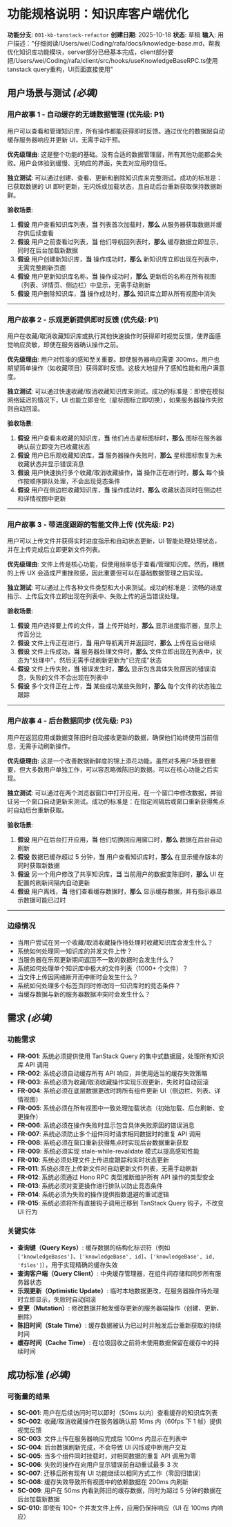 # 功能规格说明：知识库客户端优化

**功能分支**: `001-kb-tanstack-refactor`
**创建日期**: 2025-10-18
**状态**: 草稿
**输入**: 用户描述："仔细阅读/Users/wei/Coding/rafa/docs/knowledge-base.md，帮我优化知识库功能模块，server部分已经基本完成，client部分要把/Users/wei/Coding/rafa/client/src/hooks/useKnowledgeBaseRPC.ts使用tanstack query重构，UI页面直接使用"

## 用户场景与测试 *(必填)*

### 用户故事 1 - 自动缓存的无缝数据管理 (优先级: P1)

用户可以查看和管理知识库，所有操作都能获得即时反馈。通过优化的数据层自动缓存服务器响应并更新 UI，无需手动干预。

**优先级理由**: 这是整个功能的基础。没有合适的数据管理层，所有其他功能都会失败。用户会体验到缓慢、无响应的界面，失去对应用的信任。

**独立测试**: 可以通过创建、查看、更新和删除知识库来完整测试。成功的标准是：已获取数据的 UI 即时更新，无闪烁或加载状态，且自动后台重新获取保持数据新鲜。

**验收场景**:

1. **假设** 用户查看知识库列表，**当** 列表首次加载时，**那么** 从服务器获取数据并缓存供后续查看
2. **假设** 用户之前查看过列表，**当** 他们导航回列表时，**那么** 缓存数据立即显示，同时在后台加载新数据
3. **假设** 用户创建新知识库，**当** 操作成功时，**那么** 新知识库立即出现在列表中，无需完整刷新页面
4. **假设** 用户更新知识库名称，**当** 操作成功时，**那么** 更新后的名称在所有视图（列表、详情页、侧边栏）中显示，无需手动刷新
5. **假设** 用户删除知识库，**当** 操作成功时，**那么** 知识库立即从所有视图中消失

---

### 用户故事 2 - 乐观更新提供即时反馈 (优先级: P1)

用户在收藏/取消收藏知识库或执行其他快速操作时获得即时视觉反馈，使界面感觉响应灵敏，即使在服务器确认操作之前。

**优先级理由**: 用户对性能的感知至关重要。即使服务器响应需要 300ms，用户也期望简单操作（如收藏项目）获得即时反馈。这极大地提升了感知性能和用户满意度。

**独立测试**: 可以通过快速收藏/取消收藏知识库来测试。成功的标准是：即使在模拟网络延迟的情况下，UI 也能立即变化（星标图标立即切换），如果服务器操作失败则自动回滚。

**验收场景**:

1. **假设** 用户查看未收藏的知识库，**当** 他们点击星标图标时，**那么** 图标在服务器确认前立即变为已收藏状态
2. **假设** 用户已乐观收藏知识库，**当** 服务器操作失败时，**那么** 星标图标恢复为未收藏状态并显示错误消息
3. **假设** 用户快速执行多个收藏/取消收藏操作，**当** 操作正在进行时，**那么** 每个操作按顺序排队处理，不会出现竞态条件
4. **假设** 用户在侧边栏收藏知识库，**当** 操作成功时，**那么** 收藏状态同时在侧边栏和详情视图中更新

---

### 用户故事 3 - 带进度跟踪的智能文件上传 (优先级: P2)

用户可以上传文件并获得实时进度指示和自动状态更新，UI 智能处理处理状态，并在上传完成后立即更新文件列表。

**优先级理由**: 文件上传是核心功能，但使用频率低于查看/管理知识库。然而，糟糕的上传 UX 会造成严重挫败感，因此重要但可以在基础数据管理之后实现。

**独立测试**: 可以通过上传各种文件类型和大小来测试。成功的标准是：流畅的进度指示、上传后文件立即出现在列表中、失败上传的适当错误处理。

**验收场景**:

1. **假设** 用户选择要上传的文件，**当** 上传开始时，**那么** 显示进度指示器，显示上传百分比
2. **假设** 文件上传正在进行，**当** 用户导航离开并返回时，**那么** 上传在后台继续
3. **假设** 文件上传成功，**当** 服务器处理文件时，**那么** 文件立即出现在列表中，状态为"处理中"，然后无需手动刷新更新为"已完成"状态
4. **假设** 文件上传失败，**当** 错误发生时，**那么** 显示包含具体失败原因的错误消息，失败的文件不会出现在列表中
5. **假设** 多个文件正在上传，**当** 某些成功某些失败时，**那么** 每个文件的状态独立跟踪

---

### 用户故事 4 - 后台数据同步 (优先级: P3)

用户在返回应用或数据变陈旧时自动接收更新的数据，确保他们始终使用当前信息，无需手动刷新操作。

**优先级理由**: 这是一个改善数据新鲜度的锦上添花功能。虽然对多用户场景很重要，但大多数用户单独工作，可以容忍略微陈旧的数据。可以在核心功能之后实现。

**独立测试**: 可以通过在两个浏览器窗口中打开应用，在一个窗口中修改数据，并验证另一个窗口自动更新来测试。成功的标准是：在指定间隔后或窗口重新获得焦点时自动后台重新获取。

**验收场景**:

1. **假设** 用户在后台打开应用，**当** 他们切换回应用窗口时，**那么** 数据在后台自动刷新
2. **假设** 数据已缓存超过 5 分钟，**当** 用户查看知识库时，**那么** 在显示缓存版本的同时获取新数据
3. **假设** 另一个用户修改了共享知识库，**当** 当前用户的数据变陈旧时，**那么** UI 在配置的刷新间隔内自动更新
4. **假设** 用户离线，**当** 他们查看缓存数据时，**那么** 显示缓存数据，并有指示器显示数据可能已过时

---

### 边缘情况

- 当用户尝试在另一个收藏/取消收藏操作待处理时收藏知识库会发生什么？
- 系统如何处理同一知识库的并发文件上传？
- 当服务器在乐观更新期间返回不一致的数据时会发生什么？
- 系统如何处理单个知识库中极大的文件列表（1000+ 个文件）？
- 当文件上传因网络断开而中断时会发生什么？
- 系统如何处理多个标签页同时修改同一知识库时的竞态条件？
- 当缓存数据与新的服务器数据冲突时会发生什么？

## 需求 *(必填)*

### 功能需求

- **FR-001**: 系统必须提供使用 TanStack Query 的集中式数据层，处理所有知识库 API 调用
- **FR-002**: 系统必须自动缓存所有 API 响应，并使用适当的缓存失效策略
- **FR-003**: 系统必须为收藏/取消收藏操作实现乐观更新，失败时自动回滚
- **FR-004**: 系统必须在底层数据更改时跨所有组件更新 UI（侧边栏、列表、详情视图）
- **FR-005**: 系统必须在所有视图中一致处理加载状态（初始加载、后台刷新、变更操作）
- **FR-006**: 系统必须在操作失败时显示包含具体失败原因的错误消息
- **FR-007**: 系统必须防止多个组件同时请求相同数据时的重复 API 调用
- **FR-008**: 系统必须在窗口重新获得焦点时实现后台数据重新获取
- **FR-009**: 系统必须实现 stale-while-revalidate 模式以提高感知性能
- **FR-010**: 系统必须处理文件上传进度跟踪和实时状态更新
- **FR-011**: 系统必须在上传新文件时自动更新文件列表，无需手动刷新
- **FR-012**: 系统必须通过 Hono RPC 类型推断维护所有 API 操作的类型安全
- **FR-013**: 系统必须对变更操作进行排队以防止竞态条件
- **FR-014**: 系统必须为失败的操作提供指数退避的重试逻辑
- **FR-015**: 系统必须将所有直接钩子调用迁移到 TanStack Query 钩子，不改变 UI 行为

### 关键实体

- **查询键（Query Keys）**: 缓存数据的结构化标识符（例如 `['knowledgeBases']`、`['knowledgeBase', id]`、`['knowledgeBase', id, 'files']`），用于实现精确的缓存失效
- **查询客户端（Query Client）**: 中央缓存管理器，在组件间存储和同步所有服务器状态
- **乐观更新（Optimistic Update）**: 临时本地数据更改，在服务器操作待处理时立即显示，失败时自动回滚
- **变更（Mutation）**: 修改数据并触发缓存更新的服务器端操作（创建、更新、删除）
- **陈旧时间（Stale Time）**: 缓存数据被认为已过时并触发后台重新获取的持续时间
- **缓存时间（Cache Time）**: 在垃圾回收之前将未使用数据保留在缓存中的持续时间

## 成功标准 *(必填)*

### 可衡量的结果

- **SC-001**: 用户在后续访问时可以即时（50ms 以内）查看缓存的知识库列表
- **SC-002**: 收藏/取消收藏操作在服务器确认前 16ms 内（60fps 下 1 帧）提供视觉反馈
- **SC-003**: 文件上传在服务器响应完成后 100ms 内显示在列表中
- **SC-004**: 后台数据刷新完成，不会导致 UI 闪烁或中断用户交互
- **SC-005**: 当多个组件同时挂载时，对相同数据的重复 API 调用为零
- **SC-006**: 失败的操作在向用户显示错误前自动重试最多 3 次
- **SC-007**: 迁移后所有现有 UI 功能继续以相同方式工作（零回归错误）
- **SC-008**: 缓存失效导致所有视图中的依赖数据在 200ms 内刷新
- **SC-009**: 用户在 50ms 内看到陈旧的缓存数据，同时为超过 5 分钟的数据在后台加载新数据
- **SC-010**: 即使有 100+ 个并发文件上传，应用仍保持响应（UI 在 100ms 内响应）

